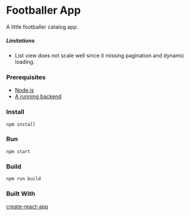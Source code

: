 # Footballer App

A little footballer catalog app.

##### Limitations

* List view does not scale well since it missing pagination and dynamic loading.

### Prerequisites

* [Node.js](https://nodejs.org/en/)
* [A running backend](https://github.com/Mobenga/frontendtest-node)

### Install

```
npm install
```

### Run

```
npm start
```

### Build

```
npm run build
```

### Built With

[create-react-app](https://github.com/facebook/create-react-app)
